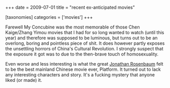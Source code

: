 +++
date = 2009-07-01
title = "recent ex-anticipated movies"

[taxonomies]
categories = ['movies']
+++

Farewell My Concubine was the most memorable of those Chen Kaige/Zhang
Yimou movies that I had for so long wanted to watch (until this year)
and therefore was supposed to be luminous, but turns out to be an
overlong, boring and pointless piece of shit. It does however partly
exposes the unsettling horrors of China\'s Cultural Revolution. I
strongly suspect that the exposure it got was to due to the then-brave
touch of homosexuality.

Even worse and less interesting is what the great [Jonathan Rosenbaum]
felt to be the best mainland Chinese movie ever, Platform. It turned out
to lack any interesting characters and story. It\'s a fucking mystery
that anyone liked (or made) it.

  [Jonathan Rosenbaum]: http://tshepang.net/best-movie-critic-jonathan-rosenbaum
